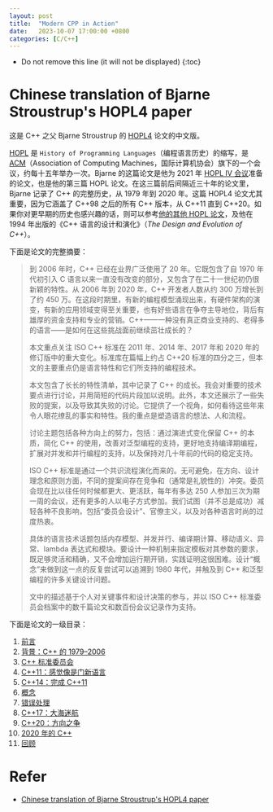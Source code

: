 ```yaml
---
layout: post
title:  "Modern CPP in Action"
date:   2023-10-07 17:00:00 +0800
categories: [C/C++]
---
```


* Do not remove this line (it will not be displayed)
{:toc}


# Chinese translation of Bjarne Stroustrup's HOPL4 paper


这是 C++ 之父 Bjarne Stroustrup 的 [HOPL4](https://www.stroustrup.com/hopl20main-p5-p-bfc9cd4--final.pdf) 论文的中文版。

[HOPL](https://dl.acm.org/conference/hopl) 是 `History of Programming Languages`（编程语言历史）的缩写，是 [ACM](https://www.acm.org/)（Association of Computing Machines，国际计算机协会）旗下的一个会议，约每十五年举办一次。Bjarne 的这篇论文是他为 2021 年 [HOPL IV 会议](https://hopl4.sigplan.org/)准备的论文，也是他的第三篇 HOPL 论文。在这三篇前后间隔近三十年的论文里，Bjarne 记录了 C++ 的完整历史，从 1979 年到 2020 年。这篇 HOPL4 论文尤其重要，因为它涵盖了 C++98 之后的所有 C++ 版本，从 C++11 直到 C++20。如果你对更早期的历史也感兴趣的话，则可以参考[他的其他 HOPL 论文](https://www.stroustrup.com/papers.html)，及他在 1994 年出版的《C++ 语言的设计和演化》（*The Design and Evolution of C++*）。

下面是论文的完整摘要：

> 到 2006 年时，C++ 已经在业界广泛使用了 20 年。它既包含了自 1970 年代初引入 C 语言以来一直没有改变的部分，又包含了在二十一世纪初仍很新颖的特性。从 2006 年到 2020 年，C++ 开发者人数从约 300 万增长到了约 450 万。在这段时期里，有新的编程模型涌现出来，有硬件架构的演变，有新的应用领域变得至关重要，也有好些语言在争夺主导地位，背后有雄厚的资金支持和专业的营销。C++——一种没有真正商业支持的、老得多的语言——是如何在这些挑战面前继续茁壮成长的？
>
> 本文重点关注 ISO C++ 标准在 2011 年、2014 年、2017 年和 2020 年的修订版中的重大变化。标准库在篇幅上约占 C++20 标准的四分之三，但本文的主要重点仍是语言特性和它们所支持的编程技术。
>
> 本文包含了长长的特性清单，其中记录了 C++ 的成长。我会对重要的技术要点进行讨论，并用简短的代码片段加以说明。此外，本文还展示了一些失败的提案，以及导致其失败的讨论。它提供了一个视角，如何看待这些年来令人眼花缭乱的事实和特性。我的重点是塑造语言的想法、人和流程。
>
> 讨论主题包括各种方向上的努力，包括：通过演进式变化保留 C++ 的本质，简化 C++ 的使用，改善对泛型编程的支持，更好地支持编译期编程，扩展对并发和并行编程的支持，以及保持对几十年前的代码的稳定支持。
>
> ISO C++ 标准是通过一个共识流程演化而来的。无可避免，在方向、设计理念和原则方面，不同的提案间存在竞争和（通常是礼貌性的）冲突。委员会现在比以往任何时候都更大、更活跃，每年有多达 250 人参加三次为期一周的会议，还有更多的人以电子方式参加。我们试图（并不总是成功）减轻各种不良影响，包括“委员会设计”、官僚主义，以及对各种语言时尚的过度热衷。
> 
> 具体的语言技术话题包括内存模型、并发并行、编译期计算、移动语义、异常、lambda 表达式和模块。要设计一种机制来指定模板对其参数的要求，既足够灵活和精确，又不会增加运行期开销，实践证明这很困难。设计“概念”来做到这一点的反复尝试可以追溯到 1980 年代，并触及到 C++ 和泛型编程的许多关键设计问题。
>
> 文中的描述基于个人对关键事件和设计决策的参与，并以 ISO C++ 标准委员会档案中的数千篇论文和数百份会议记录作为支持。


下面是论文的一级目录：

1. [前言](https://github.com/Cpp-Club/Cxx_HOPL4_zh/blob/main/01.md)
2. [背景：C++ 的 1979–2006](https://github.com/Cpp-Club/Cxx_HOPL4_zh/blob/main/02.md)
3. [C++ 标准委员会](https://github.com/Cpp-Club/Cxx_HOPL4_zh/blob/main/03.md)
4. [C++11：感觉像是门新语言](https://github.com/Cpp-Club/Cxx_HOPL4_zh/blob/main/04.md)
5. [C++14：完成 C++11](https://github.com/Cpp-Club/Cxx_HOPL4_zh/blob/main/05.md)
6. [概念](https://github.com/Cpp-Club/Cxx_HOPL4_zh/blob/main/06.md)
7. [错误处理](https://github.com/Cpp-Club/Cxx_HOPL4_zh/blob/main/07.md)
8. [C++17：大海迷航](https://github.com/Cpp-Club/Cxx_HOPL4_zh/blob/main/08.md)
9. [C++20：方向之争](https://github.com/Cpp-Club/Cxx_HOPL4_zh/blob/main/09.md)
10. [2020 年的 C++](https://github.com/Cpp-Club/Cxx_HOPL4_zh/blob/main/10.md)
11. [回顾](https://github.com/Cpp-Club/Cxx_HOPL4_zh/blob/main/11.md)






# Refer

* [Chinese translation of Bjarne Stroustrup's HOPL4 paper](https://github.com/Cpp-Club/Cxx_HOPL4_zh)
 

  

	
	